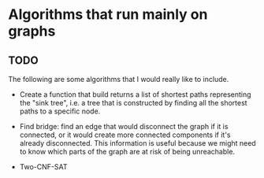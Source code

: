 # Algorithms that run mainly on graphs

## TODO

The following are some algorithms that I would really like to include.


- Create a function that build returns a list of shortest paths representing the "sink tree", i.e. a tree that is constructed by finding all the shortest paths to a specific node.

- Find bridge: find an edge that would disconnect the graph if it is connected, or it would create more connected components if it's already disconnected. This information is useful because we might need to know which parts of the graph are at risk of being unreachable.

- Two-CNF-SAT